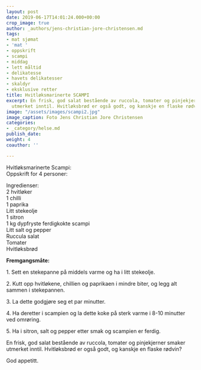 ```yaml
---
layout: post
date: 2019-06-17T14:01:24.000+00:00
crop_image: true
author: _authors/jens-christian-jore-christensen.md
tags:
- mat sjømat
- 'mat '
- oppskrift
- scampi
- middag
- lett måltid
- delikatesse
- havets delikatesser
- skaldyr
- eksklusive retter
title: Hvitløksmarinerte SCAMPI
excerpt: En frisk, god salat bestående av ruccola, tomater og pinjekjerner smaker
  utmerket inntil. Hvitløksbrød er også godt, og kanskje en flaske rødvin?
image: "/assets/images/scampi2.jpg"
image_caption: Foto Jens Christian Jore Christensen
categories:
- _category/helse.md
publish_date: 
weight: 4
coauthor: ''

---
```

Hvitløksmarinerte Scampi:  
Oppskrift for 4 personer:

Ingredienser:  
2 hvitløker  
1 chilli  
1 paprika  
Litt stekeolje  
1 sitron  
1 kg dypfryste ferdigkokte scampi  
Litt salt og pepper  
Ruccula salat  
Tomater  
Hvitløksbrød

**Fremgangsmåte:**

1\. Sett en stekepanne på middels varme og ha i litt stekeolje.

2\. Kutt opp hvitløkene, chillien og paprikaen i mindre biter, og legg alt sammen i stekepannen.

3\. La dette godgjøre seg et par minutter.

4\. Ha deretter i scampien og la dette koke på sterk varme i 8-10 minutter ved omrøring.

5\. Ha i sitron, salt og pepper etter smak og scampien er ferdig.

En frisk, god salat bestående av ruccola, tomater og pinjekjerner smaker utmerket inntil. Hvitløksbrød er også godt, og kanskje en flaske rødvin?

God appetitt.
